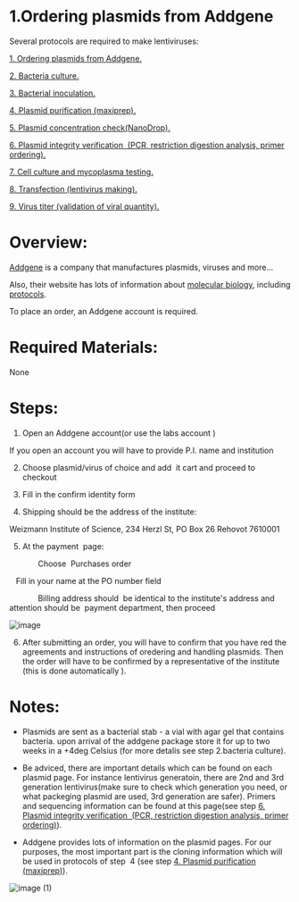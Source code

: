 1.Ordering plasmids from Addgene
=============================================

Several protocols are required to make lentiviruses:

[1.  Ordering plasmids from Addgene.](https://github.com/NeuralSyntaxLab/lab-handbook/blob/main/Chemichals%2C%20Solutions%2C%20Dlutions%2C%20and%20Reagents/lentivirus%20production%20protocols/1.ordering%20plasmids%20from%20Addgene.md)
    
[2.  Bacteria culture.](https://github.com/NeuralSyntaxLab/lab-handbook/blob/main/Chemichals%2C%20Solutions%2C%20Dlutions%2C%20and%20Reagents/lentivirus%20production%20protocols/2.bacteria%20culture.md)
    
[3.  Bacterial inoculation.](https://github.com/NeuralSyntaxLab/lab-handbook/blob/main/Chemichals%2C%20Solutions%2C%20Dlutions%2C%20and%20Reagents/lentivirus%20production%20protocols/3.bacterial%20inoculation.md)
    
[4.  Plasmid purification (maxiprep).](https://github.com/NeuralSyntaxLab/lab-handbook/blob/main/Chemichals%2C%20Solutions%2C%20Dlutions%2C%20and%20Reagents/lentivirus%20production%20protocols/4.%20plasmid%20purification.md)
    
[5.  Plasmid concentration check(NanoDrop).](https://github.com/NeuralSyntaxLab/lab-handbook/blob/main/Chemichals%2C%20Solutions%2C%20Dlutions%2C%20and%20Reagents/lentivirus%20production%20protocols/5.%20plasmid%20concentration%20check.md)
    
[6.  Plasmid integrity verification  (PCR, restriction digestion analysis, primer ordering).](https://github.com/NeuralSyntaxLab/lab-handbook/blob/main/Chemichals%2C%20Solutions%2C%20Dlutions%2C%20and%20Reagents/lentivirus%20production%20protocols/6.plasmid%20integrity%20verification(sequencing).md)
    
[7.  Cell culture and mycoplasma testing.](https://github.com/NeuralSyntaxLab/lab-handbook/blob/main/Chemichals%2C%20Solutions%2C%20Dlutions%2C%20and%20Reagents/lentivirus%20production%20protocols/7.HEK%20293T%20cells%20split%20and%20maintenance.md)
    
[8. Transfection (lentivirus making).](https://github.com/NeuralSyntaxLab/lab-handbook/blob/main/Chemichals%2C%20Solutions%2C%20Dlutions%2C%20and%20Reagents/lentivirus%20production%20protocols/8.Transfection.md)
    
[9.  Virus titer (validation of viral quantity).](https://github.com/NeuralSyntaxLab/lab-handbook/blob/main/Chemichals,%20Solutions,%20Dlutions,%20and%20Reagents/lentivirus%20production%20protocols/9.virus%20titer%20(validation%20of%20viral%20quantity).md)
    

Overview:
=========

[Addgene](https://www.addgene.org/) is a company that manufactures plasmids, viruses and more...

Also, their website has lots of information about [molecular biology](https://www.addgene.org/mol-bio-reference/), including [protocols](https://www.addgene.org/protocols/).

To place an order, an Addgene account is required.

Required Materials:
===================

None

Steps:
======

1.  Open an Addgene account(or use the labs account )
    

If you open an account you will have to provide P.I. name and institution

  

2.  Choose plasmid/virus of choice and add  it cart and proceed to checkout
    
3.  Fill in the confirm identity form
    
4.  Shipping should be the address of the institute:
    
Weizmann Institute of Science, 234 Herzl St, PO Box 26 Rehovot 7610001

5.  At the payment  page:
    

             Choose  Purchases order

   Fill in your name at the PO number field

             Billing address should  be identical to the institute's address and attention  should be  payment department, then proceed  

![image](https://user-images.githubusercontent.com/111876216/232285821-774a9d8c-26ba-4947-8930-47a059478300.png)


6.  After submitting an order, you will have to confirm that you have red the agreements and instructions of oredering and handling plasmids. Then the order will have to be confirmed by a representative of the institute (this is done automatically ).
    

Notes:
======

* Plasmids are sent as a bacterial stab - a vial with agar gel that contains bacteria. upon arrival of the addgene package store it for up to two weeks in a +4deg Celsius (for more detalis see step 2.bacteria culture).

* Be adviced, there are important details which can be found on each plasmid page. For instance lentivirus generatoin, there are 2nd and 3rd generation lentivirus(make sure to check which generation you need, or what packeging plasmid are used, 3rd generation are safer). 
Primers and sequencing information can be found at this page(see step [6.  Plasmid integrity verification  (PCR, restriction digestion analysis, primer ordering)](https://github.com/NeuralSyntaxLab/lab-handbook/blob/main/Chemichals%2C%20Solutions%2C%20Dlutions%2C%20and%20Reagents/lentivirus%20production%20protocols/6.plasmid%20integrity%20verification(sequencing).md)).
    
* Addgene provides lots of information on the plasmid pages. For our purposes, the most important part is the cloning information which will be used in protocols of step  4 (see step [4.  Plasmid purification (maxiprep)](https://github.com/NeuralSyntaxLab/lab-handbook/blob/main/Chemichals%2C%20Solutions%2C%20Dlutions%2C%20and%20Reagents/lentivirus%20production%20protocols/4.%20plasmid%20purification.md)).
    
![image (1)](https://user-images.githubusercontent.com/111876216/232285605-0c8b9572-0238-467a-aba8-16f41dd8c7e0.png)
